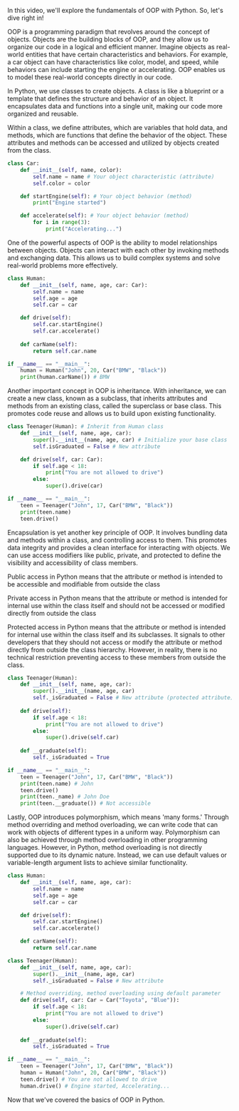 In this video, we'll explore the fundamentals of OOP with Python. So, let's dive right in!

OOP is a programming paradigm that revolves around the concept of objects. Objects are the building blocks of OOP, and they allow us to organize our code in a logical and efficient manner. Imagine objects as real-world entities that have certain characteristics and behaviors. For example, a car object can have characteristics like color, model, and speed, while behaviors can include starting the engine or accelerating. OOP enables us to model these real-world concepts directly in our code. 

In Python, we use classes to create objects. A class is like a blueprint or a template that defines the structure and behavior of an object. It encapsulates data and functions into a single unit, making our code more organized and reusable.

Within a class, we define attributes, which are variables that hold data, and methods, which are functions that define the behavior of the object. These attributes and methods can be accessed and utilized by objects created from the class.

```python
class Car:
    def __init__(self, name, color):
        self.name = name # Your object characteristic (attribute)
        self.color = color

    def startEngine(self): # Your object behavior (method)
        print("Engine started")

    def accelerate(self): # Your object behavior (method)
        for i in range(3):
            print("Accelerating...")

```

One of the powerful aspects of OOP is the ability to model relationships between objects. Objects can interact with each other by invoking methods and exchanging data. This allows us to build complex systems and solve real-world problems more effectively. 

```python
class Human:
    def __init__(self, name, age, car: Car):
        self.name = name
        self.age = age
        self.car = car

    def drive(self):
        self.car.startEngine()
        self.car.accelerate()
  
    def carName(self):
        return self.car.name

if __name__ == "__main__":
    human = Human("John", 20, Car("BMW", "Black"))
    print(human.carName()) # BMW
```

Another important concept in OOP is inheritance. With inheritance, we can create a new class, known as a subclass, that inherits attributes and methods from an existing class, called the superclass or base class. This promotes code reuse and allows us to build upon existing functionality.

```python
class Teenager(Human): # Inherit from Human class
    def __init__(self, name, age, car):
        super().__init__(name, age, car) # Initialize your base class
        self.isGraduated = False # New attribute

    def drive(self, car: Car):
        if self.age < 18:
            print("You are not allowed to drive")
        else:
            super().drive(car)

if __name__ == "__main__":
    teen = Teenager("John", 17, Car("BMW", "Black"))
    print(teen.name)
    teen.drive()
```

Encapsulation is yet another key principle of OOP. It involves bundling data and methods within a class, and controlling access to them. This promotes data integrity and provides a clean interface for interacting with objects. We can use access modifiers like public, private, and protected to define the visibility and accessibility of class members.

Public access in Python means that the attribute or method is intended to be accessible and modifiable from outside the class

Private access in Python means that the attribute or method is intended for internal use within the class itself and should not be accessed or modified directly from outside the class

Protected access in Python means that the attribute or method is intended for internal use within the class itself and its subclasses. It signals to other developers that they should not access or modify the attribute or method directly from outside the class hierarchy. However, in reality, there is no technical restriction preventing access to these members from outside the class.

```python
class Teenager(Human):
    def __init__(self, name, age, car):
        super().__init__(name, age, car)
        self._isGraduated = False # New attribute (protected attribute)
        
    def drive(self):
        if self.age < 18:
            print("You are not allowed to drive")
        else:
            super().drive(self.car)
            
    def __graduate(self):
        self._isGraduated = True

if __name__ == "__main__":
    teen = Teenager("John", 17, Car("BMW", "Black"))
    print(teen.name) # John
    teen.drive()
    print(teen._name) # John Doe
    print(teen.__graduate()) # Not accessible
```

Lastly, OOP introduces polymorphism, which means 'many forms.' Through method overriding and method overloading, we can write code that can work with objects of different types in a uniform way. Polymorphism can also be achieved through method overloading in other programming languages. However, in Python, method overloading is not directly supported due to its dynamic nature. Instead, we can use default values or variable-length argument lists to achieve similar functionality.

```python
class Human:
    def __init__(self, name, age, car):
        self.name = name
        self.age = age
        self.car = car

    def drive(self):
        self.car.startEngine()
        self.car.accelerate()

    def carName(self):
        return self.car.name

class Teenager(Human):
    def __init__(self, name, age, car):
        super().__init__(name, age, car)
        self._isGraduated = False # New attribute

	# Method overriding, method overloading using default parameter
    def drive(self, car: Car = Car("Toyota", "Blue")):
        if self.age < 18:
            print("You are not allowed to drive")
        else:
            super().drive(self.car)
            
    def __graduate(self):
        self._isGraduated = True

if __name__ == "__main__":
    teen = Teenager("John", 17, Car("BMW", "Black"))
    human = Human("John", 20, Car("BMW", "Black"))
    teen.drive() # You are not allowed to drive
    human.drive() # Engine started, Accelerating...
```

Now that we've covered the basics of OOP in Python.